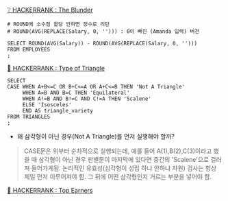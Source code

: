 [:grey_question: HACKERRANK : The Blunder](https://www.hackerrank.com/challenges/the-blunder/problem?isFullScreen=true)
```
# ROUND에 소수점 할당 안하면 정수로 리턴
# ROUND(AVG(REPLACE(Salary, 0, ''))) : 0이 빠진 (Amanda 입력) 버전

SELECT ROUND(AVG(Salary)) - ROUND(AVG(REPLACE(Salary, 0, ''))) 
FROM EMPLOYEES
;
```
[🔺 HACKERRANK : Type of Triangle](https://www.hackerrank.com/challenges/what-type-of-triangle/problem?isFullScreen=true)
```
SELECT 
CASE WHEN A+B<=C OR B+C<=A OR A+C<=B THEN 'Not A Triangle'
     WHEN A=B AND B=C THEN 'Equilateral'
     WHEN A!=B AND B!=C AND C!=A THEN 'Scalene'
     ELSE 'Isosceles'
     END AS triangle_variety
FROM TRIANGLES
;
```
* 왜 삼각형이 아닌 경우(Not A Triangle)를 먼저 실행해야 할까?
> CASE문은 위부터 순차적으로 실행되는데, 예를 들어 A(1),B(2),C(3)이라고 했을 때 삼각형이 아닌 경우 판별문이 마지막에 있다면 중간의 'Scalene'으로 걸러져 들어가게됨. 논리적인 유효성(삼각형이 성립 하냐 안하냐 차원) 검사는 항상 제일 먼저 이루어져야 함. 그 뒤에 어떤 삼각형인지 거르는 부분을 넣어야 함.

[🥇 HACKERRANK : Top Earners](https://www.hackerrank.com/challenges/earnings-of-employees/problem?isFullScreen=true)
```
```
